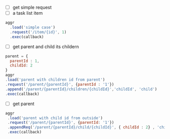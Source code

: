 - [ ] get simple request 
- [ ] a task list item
```javascript 
aggr
  .load('simple case')
  .request('/item/{id}', 1)
  .exec(callback)
````

- [ ] get parent and child its childern  
```javascript 
parent = {
  parentId : 1, 
  childId: 2 
}
aggr
.load('parent with children id from parent')
.request('/parent/{parentId}', {parentId : '1'})
.append('/parent/{parentId}/children/{childId}','childId', 'child')
.exec(callback)
```
- [ ] get parent
```javascript 
aggr
 .load('parent with child id from outside')
 .request('/parent/{parentId}', {parentId: '1'})
 .appendReq('/parent/{parentId}/child/{childId}', { childId : 2} , 'child')
 .exec(callback) 
 ``` 